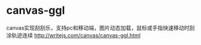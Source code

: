 # canvas-ggl
canvas实现刮刮乐，支持pc和移动端，图片动态加载，鼠标或手指快速移动时刮涂轨迹连续
http://writejs.com/canvas/canvas-ggl.html
